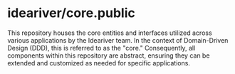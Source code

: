 # ideariver/core.public

This repository houses the core entities and interfaces utilized across various applications by the Ideariver team. In the context of Domain-Driven Design (DDD), this is referred to as the "core." Consequently, all components within this repository are abstract, ensuring they can be extended and customized as needed for specific applications.